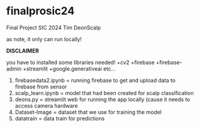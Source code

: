# finalprosic24
Final Project SIC 2024 Tim DeonScalp

as note, it only can run locally!

**DISCLAIMER** 

you have to installed some libraries needed!
+cv2
+firebase
+firebase-admin
+streamlit
+google.generativeai
etc...

1. firebasedata2.ipynb = running firebase to get and upload data to firebase from sensor
2. scalp_learn.ipynb   = model that had been created for scalp classification
3. deons.py            = streamlit web for running the app locally (cause it needs to access camera hardware
4. Dataset-Image       = dataset that we use for training the model
5. datatrain           = data train for predictions

